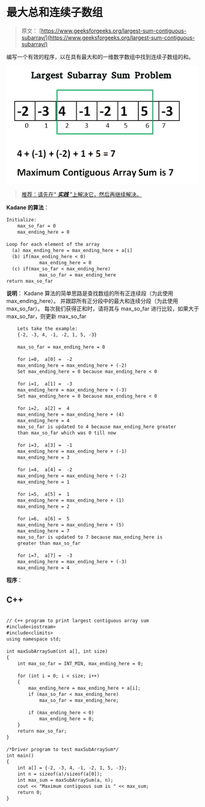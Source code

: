 # 最大总和连续子数组

> 原文： [https://www.geeksforgeeks.org/largest-sum-contiguous-subarray/](https://www.geeksforgeeks.org/largest-sum-contiguous-subarray/)

编写一个有效的程序，以在具有最大和的一维数字数组中找到连续子数组的和。

![kadane-algorithm](img/b18443fe347f743a54fda310276891fb.png)

> [推荐：请先在“ ***实践*** ”上解决它，然后再继续解决。](https://practice.geeksforgeeks.org/problems/kadanes-algorithm/0)

**Kadane 的算法**：

```
Initialize:
    max_so_far = 0
    max_ending_here = 0

Loop for each element of the array
  (a) max_ending_here = max_ending_here + a[i]
  (b) if(max_ending_here < 0)
            max_ending_here = 0
  (c) if(max_so_far < max_ending_here)
            max_so_far = max_ending_here
return max_so_far

```

**说明**：
Kadane 算法的简单思路是查找数组的所有正连续段（为此使用 max_ending_here）。 并跟踪所有正分段中的最大和连续分段（为此使用 max_so_far）。 每次我们获得正和时，请将其与 max_so_far 进行比较，如果大于 max_so_far，则更新 max_so_far

```
    Lets take the example:
    {-2, -3, 4, -1, -2, 1, 5, -3}

    max_so_far = max_ending_here = 0

    for i=0,  a[0] =  -2
    max_ending_here = max_ending_here + (-2)
    Set max_ending_here = 0 because max_ending_here < 0

    for i=1,  a[1] =  -3
    max_ending_here = max_ending_here + (-3)
    Set max_ending_here = 0 because max_ending_here < 0

    for i=2,  a[2] =  4
    max_ending_here = max_ending_here + (4)
    max_ending_here = 4
    max_so_far is updated to 4 because max_ending_here greater 
    than max_so_far which was 0 till now

    for i=3,  a[3] =  -1
    max_ending_here = max_ending_here + (-1)
    max_ending_here = 3

    for i=4,  a[4] =  -2
    max_ending_here = max_ending_here + (-2)
    max_ending_here = 1

    for i=5,  a[5] =  1
    max_ending_here = max_ending_here + (1)
    max_ending_here = 2

    for i=6,  a[6] =  5
    max_ending_here = max_ending_here + (5)
    max_ending_here = 7
    max_so_far is updated to 7 because max_ending_here is 
    greater than max_so_far

    for i=7,  a[7] =  -3
    max_ending_here = max_ending_here + (-3)
    max_ending_here = 4

```

**程序**：

## C++ 

```

// C++ program to print largest contiguous array sum 
#include<iostream> 
#include<climits> 
using namespace std; 

int maxSubArraySum(int a[], int size) 
{ 
    int max_so_far = INT_MIN, max_ending_here = 0; 

    for (int i = 0; i < size; i++) 
    { 
        max_ending_here = max_ending_here + a[i]; 
        if (max_so_far < max_ending_here) 
            max_so_far = max_ending_here; 

        if (max_ending_here < 0) 
            max_ending_here = 0; 
    } 
    return max_so_far; 
} 

/*Driver program to test maxSubArraySum*/
int main() 
{ 
    int a[] = {-2, -3, 4, -1, -2, 1, 5, -3}; 
    int n = sizeof(a)/sizeof(a[0]); 
    int max_sum = maxSubArraySum(a, n); 
    cout << "Maximum contiguous sum is " << max_sum; 
    return 0; 
} 

```